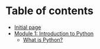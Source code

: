 # Table of contents

* [Initial page](README.md)
* [Module 1: Introduction to Python](introduction-to-python/README.md)
  * [What is Python?](introduction-to-python/what-is-python.md)

